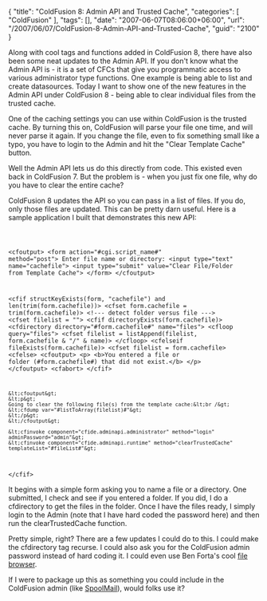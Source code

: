 {
	"title": "ColdFusion 8: Admin API and Trusted Cache",
	"categories": [
		"ColdFusion"
	],
	"tags": [],
	"date": "2007-06-07T08:06:00+06:00",
	"url": "/2007/06/07/ColdFusion-8-Admin-API-and-Trusted-Cache",
	"guid": "2100"
}

Along with cool tags and functions added in ColdFusion 8, there have also been some neat updates to the Admin API. If you don't know what the Admin API is - it is a set of CFCs that give you programmatic access to various administrator type functions. One example is being able to list and create datasources. Today I want to show one of the new features in the Admin API under ColdFusion 8 - being able to clear individual files from the trusted cache.

<more />

One of the caching settings you can use within ColdFusion is the trusted cache. By turning this on, ColdFusion will parse your file one time, and will never parse it again. If you change the file, even to fix something small like a typo, you have to login to the Admin and hit the "Clear Template Cache" button.

Well the Admin API lets us do this directly from code. This existed even back in ColdFusion 7. But the problem is - when you just fix one file, why do you have to clear the entire cache?

ColdFusion 8 updates the API so you can pass in a list of files. If you do, only those files are updated. This can be pretty darn useful. Here is a sample application I built that demonstrates this new API:

<code>

&lt;cfoutput&gt;
&lt;form action="#cgi.script_name#" method="post"&gt;
Enter file name or directory: &lt;input type="text" name="cachefile"&gt; &lt;input type="submit" value="Clear File/Folder from Template Cache"&gt;
&lt;/form&gt;
&lt;/cfoutput&gt;

&lt;cfif structKeyExists(form, "cachefile") and len(trim(form.cachefile))&gt;
	&lt;cfset form.cachefile = trim(form.cachefile)&gt;
	&lt;!--- detect folder versus file ---&gt;
	&lt;cfset filelist = ""&gt;
	&lt;cfif directoryExists(form.cachefile)&gt;
		&lt;cfdirectory directory="#form.cachefile#" name="files"&gt;
		&lt;cfloop query="files"&gt;
			&lt;cfset filelist = listAppend(filelist, form.cachefile & "/" & name)&gt;
		&lt;/cfloop&gt;
	&lt;cfelseif fileExists(form.cachefile)&gt;
		&lt;cfset filelist = form.cachefile&gt;
	&lt;cfelse&gt;
		&lt;cfoutput&gt;
		&lt;p&gt;
		&lt;b&gt;You entered a file or folder (#form.cachefile#) that did not exist.&lt;/b&gt;
		&lt;/p&gt;
		&lt;/cfoutput&gt;
		&lt;cfabort&gt;
	&lt;/cfif&gt;
	
	&lt;cfoutput&gt;
	&lt;p&gt;
	Going to clear the following file(s) from the template cache:&lt;br /&gt;
	&lt;cfdump var="#listToArray(filelist)#"&gt;
	&lt;/p&gt;
	&lt;/cfoutput&gt;

	&lt;cfinvoke component="cfide.adminapi.administrator" method="login" adminPassword="admin"&gt;
	&lt;cfinvoke component="cfide.adminapi.runtime" method="clearTrustedCache" templateList="#fileList#"&gt;
&lt;/cfif&gt;
</code>

It begins with a simple form asking you to name a file or a directory. One submitted, I check and see if you entered a folder. If you did, I do a cfdirectory to get the files in the folder. Once I have the files ready, I simply login to the Admin (note that I have hard coded the password here) and then run the clearTrustedCache function.

Pretty simple, right? There are a few updates I could do to this. I could make the cfdirectory tag recurse. I could also  ask you for the ColdFusion admin password instead of hard coding it. I could even use Ben Forta's cool <a href="http://www.forta.com/blog/index.cfm/2007/6/5/ColdFusion-Ajax-Tutorial-5-File-System-Browsing-With-The-Tree-Control">file browser</a>. 

If I were to package up this as something you could include in the ColdFusion admin (like <a href="http://spoolmail.riaforge.org">SpoolMail</a>), would folks use it?